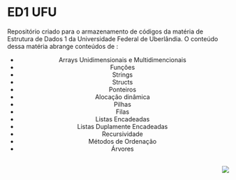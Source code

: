 # ED1 UFU
Repositório criado para o armazenamento de códigos da matéria de Estrutura de Dados 1 da Universidade Federal de Uberlândia. O conteúdo 
dessa matéria abrange conteúdos de :
<center><ul>
  <li>Arrays Unidimensionais e Multidimencionais</li>
  <li>Funções</li>
  <li>Strings</li>
  <li>Structs</li>
  <li>Ponteiros</li>
  <li>Alocação dinâmica</li>
  <li>Pilhas</li>
  <li>Filas</li>
  <li>Listas Encadeadas</li>
  <li>Listas Duplamente Encadeadas</li>
  <li>Recursividade</li>
  <li>Métodos de Ordenação</li>
  <li>Árvores</li>
<ul>
  
  </center>
  <br>
  <center>
  <div style="width: 1000px; height: 600px;">
  <img src="https://media.giphy.com/media/iGpHt2H22k1orjgT9b/giphy.gif" />
  </div>
    </center>
